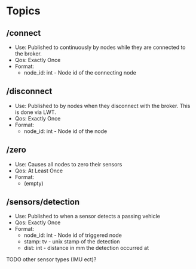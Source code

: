 # Topics

## /connect
- Use: Published to continuously by nodes while they are connected to the broker.
- Qos: Exactly Once
- Format:
  - node_id: int - Node id of the connecting node

## /disconnect
- Use: Published to by nodes when they disconnect with the broker. This is done via LWT.
- Qos: Exactly Once
- Format:
    - node_id: int - Node id of the node

## /zero
- Use: Causes all nodes to zero their sensors
- Qos: At Least Once
- Format:
  - (empty)

## /sensors/detection
- Use: Published to when a sensor detects a passing vehicle
- Qos: Exactly Once
- Format:
  - node_id: int - Node id of triggered node
  - stamp: tv - unix stamp of the detection
  - dist: int - distance in mm the detection occurred at

TODO other sensor types (IMU ect)? 
